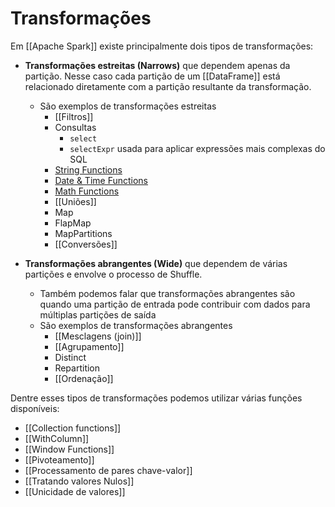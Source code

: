# Transformações

Em [[Apache Spark]] existe principalmente dois tipos de transformações:

- **Transformações estreitas (Narrows)** que dependem apenas da partição. Nesse caso cada partição de um [[DataFrame]] está relacionado diretamente com a partição resultante da transformação. 
	- São exemplos de transformações estreitas
		- [[Filtros]]
		- Consultas
			- `select`
			- `selectExpr` usada para aplicar expressões mais complexas do SQL
		- [String Functions](https://sparkbyexamples.com/spark/spark-sql-functions/#string)
		- [Date & Time Functions](https://sparkbyexamples.com/spark/spark-sql-functions/#date-time)
		- [Math Functions](https://sparkbyexamples.com/spark/spark-sql-functions/#math)
		- [[Uniões]]
		- Map
		- FlapMap
		- MapPartitions
		- [[Conversões]]

- **Transformações abrangentes (Wide)** que dependem de várias partições e envolve o processo de Shuffle.
	- Também podemos falar que transformações abrangentes são quando uma partição de entrada pode contribuir com dados para múltiplas partições de saída
	- São exemplos de transformações abrangentes
		- [[Mesclagens (join)]]
		- [[Agrupamento]]
		- Distinct
		- Repartition
		- [[Ordenação]]

Dentre esses tipos de transformações podemos utilizar várias funções disponíveis:

- [[Collection functions]]
- [[WithColumn]]
- [[Window Functions]]
- [[Pivoteamento]]
- [[Processamento de pares chave-valor]]
- [[Tratando valores Nulos]]
- [[Unicidade de valores]]

